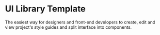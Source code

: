 UI Library Template
=================
The easiest way for designers and front-end developers to create, edit and view project's style guides and split interface into components.

